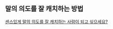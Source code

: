 ## 말의 의도를 잘 캐치하는 방법

[센스있게 말의 의도를 잘 캐치하는 사람이 되고 싶으세요?](https://www.youtube.com/watch?v=XwDUZGzbmYw)
